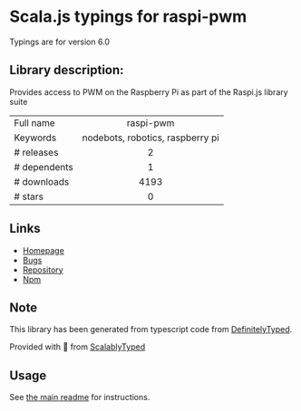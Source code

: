 
# Scala.js typings for raspi-pwm

Typings are for version 6.0

## Library description:
Provides access to PWM on the Raspberry Pi as part of the Raspi.js library suite

|                    |                 |
| ------------------ | :-------------: |
| Full name          | raspi-pwm |
| Keywords           | nodebots, robotics, raspberry pi |
| # releases         | 2 |
| # dependents       | 1 |
| # downloads        | 4193 |
| # stars            | 0 |

## Links
- [Homepage](https://github.com/nebrius/raspi-pwm)
- [Bugs](https://github.com/nebrius/raspi-pwm/issues)
- [Repository](https://github.com/nebrius/raspi-pwm)
- [Npm](https://www.npmjs.com/package/raspi-pwm)
    


## Note
This library has been generated from typescript code from [DefinitelyTyped](https://definitelytyped.org).

Provided with :purple_heart: from [ScalablyTyped](https://github.com/oyvindberg/ScalablyTyped)

## Usage
See [the main readme](../../readme.md) for instructions.


